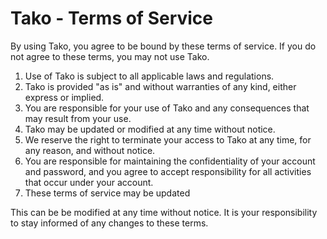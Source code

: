 # Tako - Terms of Service

By using Tako, you agree to be bound by these terms of service. If you do not agree to these terms, you may not use Tako.

1. Use of Tako is subject to all applicable laws and regulations.
2. Tako is provided "as is" and without warranties of any kind, either express or implied.
3. You are responsible for your use of Tako and any consequences that may result from your use.
4. Tako may be updated or modified at any time without notice.
5. We reserve the right to terminate your access to Tako at any time, for any reason, and without notice.
6. You are responsible for maintaining the confidentiality of your account and password, and you agree to accept responsibility for all activities that occur under your account.
7. These terms of service may be updated

This can be be modified at any time without notice. It is your responsibility to
stay informed of any changes to these terms.
